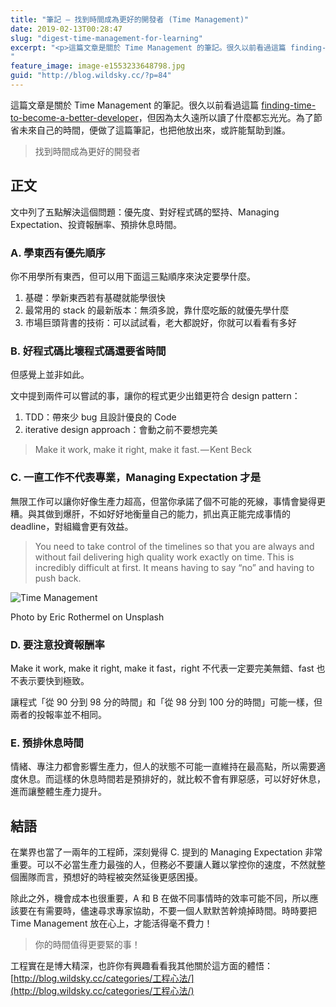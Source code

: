 ```yaml
---
title: "筆記 — 找到時間成為更好的開發者 (Time Management)"
date: 2019-02-13T00:28:47
slug: "digest-time-management-for-learning"
excerpt: "<p>這篇文章是關於 Time Management 的筆記。很久以前看過這篇 finding-time-to-be&#8230;</p>
"
feature_image: image-e1553233648798.jpg
guid: "http://blog.wildsky.cc/?p=84"
---
```

這篇文章是關於 Time Management 的筆記。很久以前看過這篇 [finding-time-to-become-a-better-developer](https://medium.freecodecamp.org/finding-time-to-become-a-better-developer-eebc154881b2)，但因為太久遠所以讀了什麼都忘光光。為了節省未來自己的時間，便做了這篇筆記，也把他放出來，或許能幫助到誰。

> 找到時間成為更好的開發者

正文
--

文中列了五點解決這個問題：優先度、對好程式碼的堅持、Managing Expectation、投資報酬率、預排休息時間。

### A. 學東西有優先順序

你不用學所有東西，但可以用下面這三點順序來決定要學什麼。

1.  基礎：學新東西若有基礎就能學很快
2.  最常用的 stack 的最新版本：無須多說，靠什麼吃飯的就優先學什麼
3.  市場巨頭背書的技術：可以試試看，老大都說好，你就可以看看有多好

### B. 好程式碼比壞程式碼還要省時間

但感覺上並非如此。

文中提到兩件可以嘗試的事，讓你的程式更少出錯更符合 design pattern：

1.  TDD：帶來少 bug 且設計優良的 Code
2.  iterative design approach：會動之前不要想完美

> Make it work, make it right, make it fast. — Kent Beck

### C. 一直工作不代表專業，Managing Expectation 才是

無限工作可以讓你好像生產力超高，但當你承諾了個不可能的死線，事情會變得更糟。與其做到爆肝，不如好好地衡量自己的能力，抓出真正能完成事情的 deadline，對組織會更有效益。

> You need to take control of the timelines so that you are always and without fail delivering high quality work exactly on time. This is incredibly difficult at first. It means having to say “no” and having to push back.

![Time Management](http://blog.wildsky.cc/wp-content/uploads/2019/02/image-1-e1553233655151.jpg)

Photo by Eric Rothermel on Unsplash

### D. 要注意投資報酬率

Make it work, make it right, make it fast，right 不代表一定要完美無錯、fast 也不表示要快到極致。

讓程式「從 90 分到 98 分的時間」和「從 98 分到 100 分的時間」可能一樣，但兩者的投報率並不相同。

### E. 預排休息時間

情緒、專注力都會影響生產力，但人的狀態不可能一直維持在最高點，所以需要適度休息。而這樣的休息時間若是預排好的，就比較不會有罪惡感，可以好好休息，進而讓整體生產力提升。

結語
--

在業界也當了一兩年的工程師，深刻覺得 C. 提到的 Managing Expectation 非常重要。可以不必當生產力最強的人，但務必不要讓人難以掌控你的速度，不然就整個團隊而言，預想好的時程被突然延後更感困擾。

除此之外，機會成本也很重要，A 和 B 在做不同事情時的效率可能不同，所以應該要在有需要時，儘速尋求專家協助，不要一個人默默苦幹燒掉時間。時時要把 Time Management 放在心上，才能活得毫不費力！

> 你的時間值得更要緊的事！

工程實在是博大精深，也許你有興趣看看我其他關於這方面的體悟：[http://blog.wildsky.cc/categories/工程心法/](http://blog.wildsky.cc/categories/工程心法/)